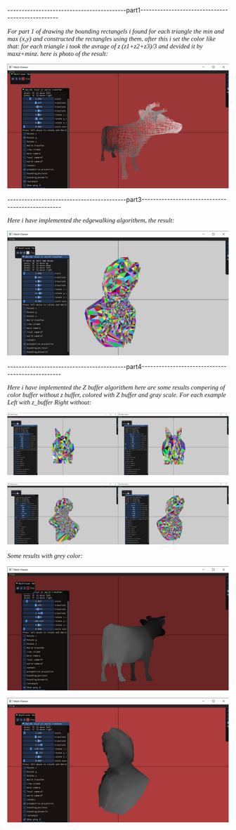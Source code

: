 ------------------------------------------part1-------------------------------------------------

<p style="font-family: times, serif; font-size:11pt; font-style:italic">
For part 1 of drawing the bounding rectangels i found for each triangle the min and max (x,y)
and constructed the rectangles using them, after this i set the color like that:
for each triangle i took the avrage of z (z1+z2+z3)/3 and devided it by maxz+minz.
here is photo of the result:
</p>

![bounding](rectangels.png "bounding")







------------------------------------------part3-------------------------------------------------

<p style="font-family: times, serif; font-size:11pt; font-style:italic">
  Here i have implemented the edgewalking algorithem, the result:
</p>


![bet](OVERLAPP.png "bet")







------------------------------------------part4-------------------------------------------------


<p style="font-family: times, serif; font-size:11pt; font-style:italic">
 Here i have implemented the Z buffer algorithem here are some results compering of color buffer without z buffer,
 colored with Z buffer and gray scale.
 For each example Left with z_buffer Right without:
</p>

![bet](rabitt.png "bet")

![bet](bet.png "bet")


<p style="font-family: times, serif; font-size:11pt; font-style:italic">
  Some results with grey color:
</p>

![bet](Zgray.png "bet")

![bet](GRAYBUFFER.png "bet")

